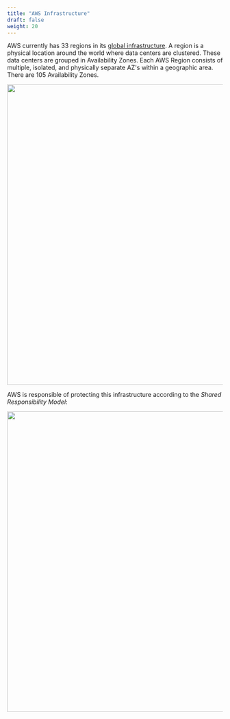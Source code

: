 ```yaml
---
title: "AWS Infrastructure"
draft: false
weight: 20
---
```


AWS currently has 33 regions in its [global infrastructure](https://aws.amazon.com/about-aws/global-infrastructure/). A region is a physical location around the world where data centers are clustered. These data centers are grouped in Availability Zones. Each AWS Region consists of multiple, isolated, and physically separate AZ's within a geographic area. There are 105 Availability Zones. 

<img src='/images/global_footprint.png' width='700px'>


AWS is responsible of protecting this infrastructure according to the _Shared Responsibility Model_:

<img src='/images/shared_model.jpg' width='700px'>

